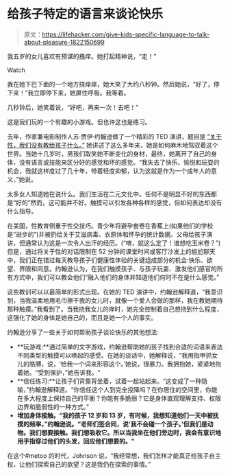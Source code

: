 # 给孩子特定的语言来谈论快乐

> 原文：<https://lifehacker.com/give-kids-specific-language-to-talk-about-pleasure-1822150699>

我五岁的女儿喜欢有预谋的搔痒。她打起精神说，“走！”

Watch

我在她下巴下面的一个地方挠痒痒，她大笑了大约八秒钟。然后她说，“好了，停下来！”我立即停下来，她屏住呼吸。我等着。

几秒钟后，她笑着说，“好吧，再来一次！去吧！”

这是我们玩的一个有趣的小游戏。但也许这也是练习。

去年，作家兼电影制作人苏·贾伊·约翰逊做了一个精彩的 TED 演讲，题目是 [“关于性，我们没有教给孩子什么。”](https://www.ted.com/talks/sue_jaye_johnson_what_we_don_t_teach_kids_about_sex) 她讲述了这么多年来，她是如何麻木地驾驭着这个世界。当她十几岁时，男孩们取笑她不断变化的身材，最终，她离开了自己的身体，没有语言或技能来区分好的感觉和坏的感觉。“我失去了快乐、愉悦和玩耍的机会，我就这样度过了几十年，带着轻度抑郁，认为这就是作为一个成年人的意义，”她说。

太多女人知道她在说什么。我们生活在二元文化中。任何不是明显不好的东西都是“好的”然而，这可能并不好。触摸可以引发各种各样的感觉，但如何表达却没有什么指导。

在美国，性教育侧重于性交技巧。青少年将避孕套卷在香蕉上(如果他们的学校是“进步的”)并被扔给关于艾滋病毒、衣原体和怀孕的统计数据。父母给孩子演讲，但通常认为这是一次令人出汗的经历。(“唷，就这么定了！谁想吃玉米卷？”)但是，通过将关于性的对话限制在 52 分钟的课堂时间或客厅沙发上的尴尬聊天中，我们正在错过每天教导孩子们健康性体验的关键组成部分的机会:快乐、欲望、界限和同意。约翰逊认为，在我们触摸孩子、与孩子玩耍、激发他们感官的所有方式中，我们可以教会他们“融入他们的身体并知道他们何时不在是什么感觉。”

这些教训可以以最简单的形式出现。在她的 TED 演讲中，约翰逊解释道，“我意识到，当我温柔地用毛巾擦干我的女儿时，就像一个爱人会做的那样，我在教她期待那种触摸。”我看到了。当我挠我女儿的痒时，她完全控制着自己想挠到什么程度，这强化了她的身体是她自己的，而且是她一个人的事实。

约翰逊分享了一些关于如何帮助孩子谈论快乐的其他想法:

*   **玩游戏:**通过简单的文字游戏，约翰逊帮助她的孩子找到合适的词语来表达不同类型的触摸可以唤起的感受。在她的谈话中，她解释说，“我用指甲抓女儿的胳膊，说，‘给我一个词来形容这个。’她说，很暴力。我拥抱她，紧紧地抱着她。“受到保护，”她告诉我。"
*   **信任练习:**让孩子们背靠背坐着，试着一起站起来。“这变成了一种隐喻，”约翰逊解释道。“你信任这个人到完全投降吗？在你居住的空间里，你能在多大程度上保持自己的平衡？你能有多脆弱？它是身体直观理解支持、权限边界和脆弱性的一种方式。”
*   **增加身体接触。“我的孩子 12 岁和 13 岁，有时候，我想知道他们一天中被抚摸的频率，”约翰逊说。“老师们签合同，说‘我不会碰一个孩子。’但我们是动物。我们想要接触。我们想吸收它。所以当我坐在他们旁边时，我会有意识地用手指穿过他们的头发，回应他们想要的。"**

在这个#metoo 的时代，Johnson 说，“我经常想，我们怎样才能真正给孩子自主权，让他们探索自己的欲望？这是我仍在探索的事情。”